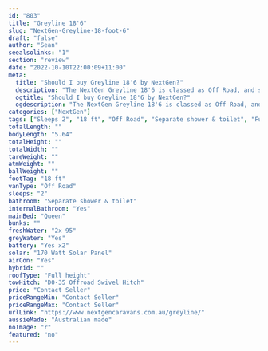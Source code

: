 ```yaml
---
id: "803"
title: "Greyline 18'6"
slug: "NextGen-Greyline-18-foot-6"
draft: "false"
author: "Sean"
seealsolinks: "1"
section: "review"
date: "2022-10-10T22:00:09+11:00"
meta:
  title: "Should I buy Greyline 18'6 by NextGen?"
  description: "The NextGen Greyline 18'6 is classed as Off Road, and sleeps 2 people. It is Australian made and comes in at 18 ft. It generally has Separate shower & toilet."
  ogtitle: "Should I buy Greyline 18'6 by NextGen?"
  ogdescription: "The NextGen Greyline 18'6 is classed as Off Road, and sleeps 2 people. It is Australian made and comes in at 18 ft. It generally has Separate shower & toilet."
categories: ["NextGen"]
tags: ["Sleeps 2", "18 ft", "Off Road", "Separate shower & toilet", "Full height", "Price Unknown", "Australian made"]
totalLength: ""
bodyLength: "5.64"
totalHeight: ""
totalWidth: ""
tareWeight: ""
atmWeight: ""
ballWeight: ""
footTag: "18 ft"
vanType: "Off Road"
sleeps: "2"
bathroom: "Separate shower & toilet"
internalBathroom: "Yes"
mainBed: "Queen"
bunks: ""
freshWater: "2x 95"
greyWater: "Yes"
battery: "Yes x2"
solar: "170 Watt Solar Panel"
airCon: "Yes"
hybrid: ""
roofType: "Full height"
towHitch: "D0-35 Offroad Swivel Hitch"
price: "Contact Seller"
priceRangeMin: "Contact Seller"
priceRangeMax: "Contact Seller"
urlLink: "https://www.nextgencaravans.com.au/greyline/"
aussieMade: "Australian made"
noImage: "r"
featured: "no"
---
```

